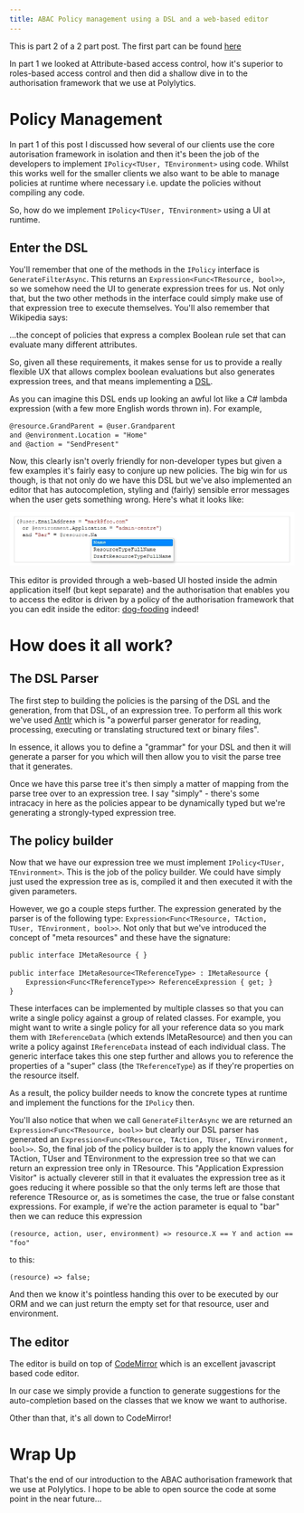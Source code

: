 ```yaml
---
title: ABAC Policy management using a DSL and a web-based editor
---
```


This is part 2 of a 2 part post. The first part can be found [here](/2019-06-27-poly-auth)

In part 1 we looked at Attribute-based access control, how it's superior to roles-based access control and then did a shallow dive in to the authorisation framework that we use at Polylytics. 

# Policy Management

In part 1 of this post I discussed how several of our clients use the core autorisation framework in isolation and then it's been the job of the developers to implement `IPolicy<TUser, TEnvironment>` using code. Whilst this works well for the smaller clients we also want to be able to manage policies at runtime where necessary i.e. update the policies without compiling any code.

So, how do we implement `IPolicy<TUser, TEnvironment>` using a UI at runtime.

## Enter the DSL

You'll remember that one of the methods in the `IPolicy` interface is `GenerateFilterAsync`. This returns an `Expression<Func<TResource, bool>>`, so we somehow need the UI to generate expression trees for us. Not only that, but the two other methods in the interface could simply make use of that expression tree to execute themselves. You'll also remember that Wikipedia says:

>>>
...the concept of policies that express a complex Boolean rule set that can evaluate many different attributes.
>>>

So, given all these requirements, it makes sense for us to provide a really flexible UX that allows complex boolean evaluations but also generates expression trees, and that means implementing a [DSL](https://en.wikipedia.org/wiki/Domain-specific_language). 

As you can imagine this DSL ends up looking an awful lot like a C# lambda expression (with a few more English words thrown in). For example,

```
@resource.GrandParent = @user.Grandparent 
and @environment.Location = "Home" 
and @action = "SendPresent"
```

Now, this clearly isn't overly friendly for non-developer types but given a few examples it's fairly easy to conjure up new policies. The big win for us though, is that not only do we have this DSL but we've also implemented an editor that has autocompletion, styling and (fairly) sensible error messages when the user gets something wrong. Here's what it looks like:

![DSL Editor](/img/auth-dsl-editor.jpg "DSL Editor")

This editor is provided through a web-based UI hosted inside the admin application itself (but kept separate) and the authorisation that enables you to access the editor is driven by a policy of the authorisation framework that you can edit inside the editor: [dog-fooding](https://en.wikipedia.org/wiki/Eating_your_own_dog_food) indeed!

# How does it all work?

## The DSL Parser

The first step to building the policies is the parsing of the DSL and the generation, from that DSL, of an expression tree. To perform all this work we've used [Antlr](https://www.antlr.org/) which is "a powerful parser generator for reading, processing, executing or translating structured text or binary files".

In essence, it allows you to define a "grammar" for your DSL and then it will generate a parser for you which will then allow you to visit the parse tree that it generates.

Once we have this parse tree it's then simply a matter of mapping from the parse tree over to an expression tree. I say "simply" - there's some intracacy in here as the policies appear to be dynamically typed but we're generating a strongly-typed expression tree.

## The policy builder

Now that we have our expression tree we must implement `IPolicy<TUser, TEnvironment>`. This is the job of the policy builder. We could have simply just used the expression tree as is, compiled it and then executed it with the given parameters.

However, we go a couple steps further. The expression generated by the parser is of the following type: `Expression<Func<TResource, TAction, TUser, TEnvironment, bool>>`. Not only that but we've introduced the concept of "meta resources" and these have the signature:

```
public interface IMetaResource { }

public interface IMetaResource<TReferenceType> : IMetaResource {
    Expression<Func<TReferenceType>> ReferenceExpression { get; }
}
```

These interfaces can be implemented by multiple classes so that you can write a single policy against a group of related classes. For example, you might want to write a single policy for all your reference data so you mark them with `IReferenceData` (which extends IMetaResource) and then you can write a policy against `IReferenceData` instead of each individual class. The generic interface takes this one step further and allows you to reference the properties of a "super" class (the `TReferenceType`) as if they're properties on the resource itself.

As a result, the policy builder needs to know the concrete types at runtime and implement the functions for the `IPolicy` then.

You'll also notice that when we call `GenerateFilterAsync` we are returned an `Expression<Func<TResource, bool>>` but clearly our DSL parser has generated an `Expression<Func<TResource, TAction, TUser, TEnvironment, bool>>`. So, the final job of the policy builder is to apply the known values for TAction, TUser and TEnvironment to the expression tree so that we can return an expression tree only in TResource. This "Application Expression Visitor" is actually cleverer still in that it evaluates the expression tree as it goes reducing it where possible so that the only terms left are those that reference TResource or, as is sometimes the case, the true or false constant expressions. For example, if we're the action parameter is equal to "bar" then we can reduce this expression

```
(resource, action, user, environment) => resource.X == Y and action == "foo"
```

to this:

```
(resource) => false;
```

And then we know it's pointless handing this over to be executed by our ORM and we can just return the empty set for that resource, user and environment.

## The editor

The editor is build on top of [CodeMirror](https://codemirror.net/index.html#description) which is an excellent javascript based code editor.

In our case we simply provide a function to generate suggestions for the auto-completion based on the classes that we know we want to authorise.

Other than that, it's all down to CodeMirror!

# Wrap Up

That's the end of our introduction to the ABAC authorisation framework that we use at Polylytics. I hope to be able to open source the code at some point in the near future...